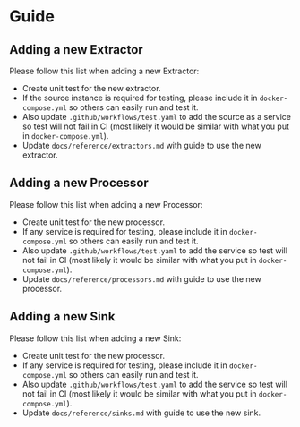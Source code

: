 # Guide

## Adding a new Extractor
Please follow this list when adding a new Extractor:
* Create unit test for the new extractor.
* If the source instance is required for testing, please include it in `docker-compose.yml` so others can easily run and test it.
* Also update `.github/workflows/test.yaml` to add the source as a service so test will not fail in CI (most likely it would be similar with what you put in `docker-compose.yml`).
* Update `docs/reference/extractors.md` with guide to use the new extractor.

## Adding a new Processor
Please follow this list when adding a new Processor:
* Create unit test for the new processor.
* If any service is required for testing, please include it in `docker-compose.yml` so others can easily run and test it.
* Also update `.github/workflows/test.yaml` to add the service so test will not fail in CI (most likely it would be similar with what you put in `docker-compose.yml`).
* Update `docs/reference/processors.md` with guide to use the new processor.

## Adding a new Sink
Please follow this list when adding a new Sink:
* Create unit test for the new processor.
* If any service is required for testing, please include it in `docker-compose.yml` so others can easily run and test it.
* Also update `.github/workflows/test.yaml` to add the service so test will not fail in CI (most likely it would be similar with what you put in `docker-compose.yml`).
* Update `docs/reference/sinks.md` with guide to use the new sink.
